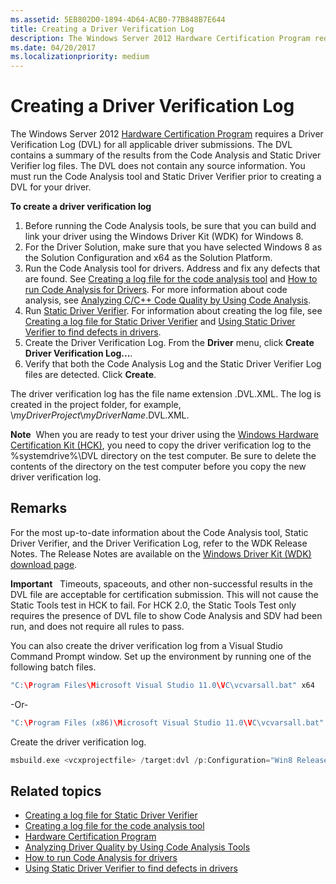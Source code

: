 ```yaml
---
ms.assetid: 5EB802D0-1894-4D64-ACB0-77B848B7E644
title: Creating a Driver Verification Log
description: The Windows Server 2012 Hardware Certification Program requires a Driver Verification Log (DVL) for all applicable driver submissions.
ms.date: 04/20/2017
ms.localizationpriority: medium
---
```


# Creating a Driver Verification Log

The Windows Server 2012 [Hardware Certification Program](http://go.microsoft.com/fwlink/p/?linkid=227016) requires a Driver Verification Log (DVL) for all applicable driver submissions. The DVL contains a summary of the results from the Code Analysis and Static Driver Verifier log files. The DVL does not contain any source information. You must run the Code Analysis tool and Static Driver Verifier prior to creating a DVL for your driver.

**To create a driver verification log**

1.  Before running the Code Analysis tools, be sure that you can build and link your driver using the Windows Driver Kit (WDK) for Windows 8.
2.  For the Driver Solution, make sure that you have selected Windows 8 as the Solution Configuration and x64 as the Solution Platform.
3.  Run the Code Analysis tool for drivers. Address and fix any defects that are found. See [Creating a log file for the code analysis tool](creating-a-log-file-for-the-code-analysis-tool.md) and [How to run Code Analysis for Drivers](https://msdn.microsoft.com/Library/Windows/Hardware/Hh454219). For more information about code analysis, see [Analyzing C/C++ Code Quality by Using Code Analysis](http://go.microsoft.com/fwlink/p/?linkid=226836).
4.  Run [Static Driver Verifier](https://msdn.microsoft.com/Library/Windows/Hardware/Ff552808). For information about creating the log file, see [Creating a log file for Static Driver Verifier](creating-a-log-file-for-static-driver-verifier.md) and [Using Static Driver Verifier to find defects in drivers](https://msdn.microsoft.com/Library/Windows/Hardware/Hh454281).
5.  Create the Driver Verification Log. From the **Driver** menu, click **Create Driver Verification Log...**.
6.  Verify that both the Code Analysis Log and the Static Driver Verifier Log files are detected. Click **Create**.

The driver verification log has the file name extension .DVL.XML. The log is created in the project folder, for example, \\*myDriverProject*\\*myDriverName*.DVL.XML.

**Note**  When you are ready to test your driver using the [Windows Hardware Certification Kit (HCK)](http://go.microsoft.com/fwlink/p/?linkid=254893), you need to copy the driver verification log to the %systemdrive%\\DVL directory on the test computer. Be sure to delete the contents of the directory on the test computer before you copy the new driver verification log.

 

## <span id="Remarks"></span><span id="remarks"></span><span id="REMARKS"></span>Remarks


For the most up-to-date information about the Code Analysis tool, Static Driver Verifier, and the Driver Verification Log, refer to the WDK Release Notes. The Release Notes are available on the [Windows Driver Kit (WDK) download page](http://go.microsoft.com/fwlink/p/?linkid=254897).

**Important**   Timeouts, spaceouts, and other non-successful results in the DVL file are acceptable for certification submission. This will not cause the Static Tools test in HCK to fail. For HCK 2.0, the Static Tools Test only requires the presence of DVL file to show Code Analysis and SDV had been run, and does not require all rules to pass.

 

You can also create the driver verification log from a Visual Studio Command Prompt window. Set up the environment by running one of the following batch files.

```cpp
"C:\Program Files\Microsoft Visual Studio 11.0\VC\vcvarsall.bat" x64
```

-Or-

```cpp
"C:\Program Files (x86)\Microsoft Visual Studio 11.0\VC\vcvarsall.bat" x64
```

Create the driver verification log.

```cpp
msbuild.exe <vcxprojectfile> /target:dvl /p:Configuration="Win8 Release" /P:Platform=x64
```

## <span id="related_topics"></span>Related topics


* [Creating a log file for Static Driver Verifier](creating-a-log-file-for-static-driver-verifier.md)
* [Creating a log file for the code analysis tool](creating-a-log-file-for-the-code-analysis-tool.md)
* [Hardware Certification Program](http://go.microsoft.com/fwlink/p/?linkid=227016)
* [Analyzing Driver Quality by Using Code Analysis Tools](analyzing-driver-quality-by-using-code-analysis-tools.md)
* [How to run Code Analysis for drivers](https://msdn.microsoft.com/Library/Windows/Hardware/Hh454219)
* [Using Static Driver Verifier to find defects in drivers](https://msdn.microsoft.com/Library/Windows/Hardware/Hh454281)
 

 







